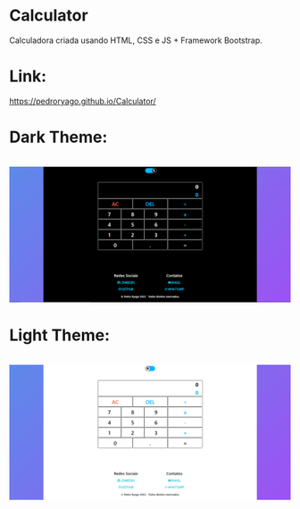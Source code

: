 # Calculator
Calculadora criada usando HTML, CSS e JS + Framework Bootstrap.

<h1>Link:</h1>
<a href="https://pedroryago.github.io/Calculator/" target="_blank">https://pedroryago.github.io/Calculator/</a>


<h1>Dark Theme:</h1><br>
<div>
  <img src="img/websiteDarkTheme.png"></img>
</div>
<h1>Light Theme:</h1><br>
<div>
  <img src="img/websiteLightTheme.png"></img>
</div>
